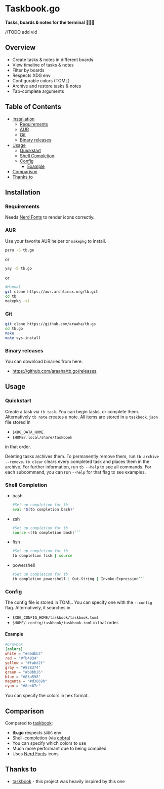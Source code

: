 # Taskbook.go
**Tasks, boards & notes for the terminal** 🚀🚀🚀

//TODO add vid

## Overview

* Create tasks & notes in different boards
* View timeline of tasks & notes
* Filter by boards
* Respects XDG env
* Configurable colors (TOML)
* Archive and restore tasks & notes
* Tab-complete arguments

## Table of Contents
* [Installation](##Installation)
    * [Requirements](###Requirements)
    * [AUR](###AUR)
    * [Git](###Git)
    * [Binary releases](<###Binary releases>)
* [Usage](##Usage)
    * [Quickstart](###Quickstart)
    * [Shell Completion](<###Shell completion>)
    * [Config](###Config)
        * [Example](####Example)
* [Comparison](##Comparison)
* [Thanks to](<##Thanks to>)

## Installation
### Requirements
Needs [Nerd Fonts](https://github.com/ryanoasis/nerd-fonts) to render icons correctly.
### AUR
Use your favorite AUR helper or `makepkg` to install.
```sh
paru -S tb.go
```
or
```sh
yay -S tb.go
```
or
```sh
#Manual
git clone https://aur.archlinux.org/tb.git
cd tb
makepkg -si
```
### Git
```sh
git clone https://github.com/araaha/tb.go
cd tb.go
make
make sys-install
```
### Binary releases
You can download binaries from here:
* https://github.com/araaha/tb.go/releases

## Usage
### Quickstart
Create a task via `tb task`. You can begin tasks, or complete them. Alternatively `tb note` creates a note. All items are stored in a `taskbook.json` file stored in
* `$XDG_DATA_HOME`
* `$HOME/.local/share/taskbook`

in that order.

Deleting tasks archives them. To permanently remove them, run `tb archive --remove`. `tb clear` clears every completed task and places them in the archive. For further information, run `tb --help` to see all commands. For each subcommand, you can run `--help` for that flag to see examples.

### Shell Completion
* bash
  ```sh
  #Set up completion for tb
  eval "$(tb completion bash)"
  ```
* zsh
  ```sh
  #Set up completion for tb
  source <(tb completion bash)```
* fish
  ```sh
  #Set up completion for tb
  tb completion fish | source
  ```
* powershell
  ```sh
  #Set up completion for tb
  tb completion powershell | Out-String | Invoke-Expression```

### Config
The config file is stored in TOML. You can specify one with the `--config` flag. Alternatively, it searches in
* `$XDG_CONFIG_HOME/taskbook/taskbook.toml`
* `$HOME/.config/taskbook/taskbook.toml`
in that order.

#### Example

```toml
#Gruvbox
[colors]
white = "#ebdbb2"
red = "#fb4934"
yellow = "#fabd2f"
gray = "#928374"
green = "#b8bb26"
blue = "#83a598"
magenta = "#d3869b"
cyan = "#8ec07c"
```

You can specify the colors in hex format.

## Comparison
Compared to [taskbook](https://github.com/klaudiosinani/taskbook):

- **tb.go** respects `$XDG` env
- Shell-completion (via [cobra](https://github.com/spf13/cobra))
- You can specify which colors to use
- Much more performant due to being compiled
- Uses [Nerd Fonts](https://github.com/ryanoasis/nerd-fonts) icons

## Thanks to
* [taskbook](https://github.com/klaudiosinani/taskbook) - this project was heavily inspired by this one
